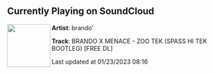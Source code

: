## Currently Playing on SoundCloud

[<img align="left" width="100" src="https://i1.sndcdn.com/artworks-8uooAjmsDwYDEa5M-YzL1tQ-t500x500.jpg">](https://soundcloud.com/brandodubs/brando-x-menace-zoo-tek-spass-hi-tek-bootleg-1)

**Artist**: brando' 

**Track**: BRANDO X MENACE - ZOO TEK (SPASS HI TEK BOOTLEG) [FREE DL]

Last updated at 01/23/2023 08:16
